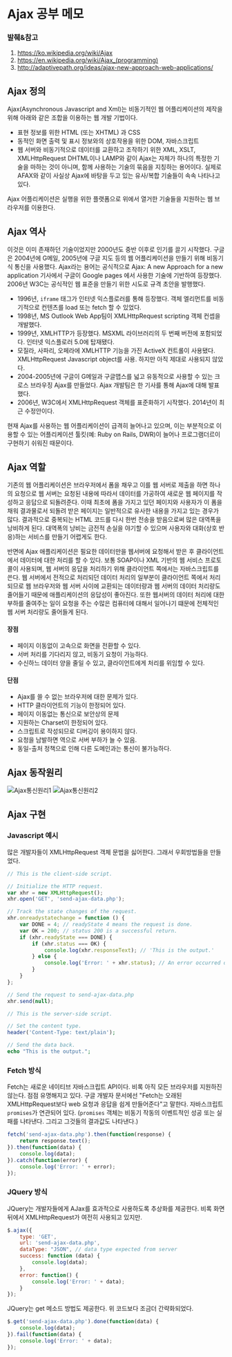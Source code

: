 # Ajax 공부 메모

### 발췌&참고
1. https://ko.wikipedia.org/wiki/Ajax
2. https://en.wikipedia.org/wiki/Ajax_(programming)
3. http://adaptivepath.org/ideas/ajax-new-approach-web-applications/

## Ajax 정의

Ajax(Asynchronous Javascript and Xml)는 비동기적인 웹 어플리케이션의 제작을 위해 아래와 같은 조합을 이용하는 웹 개발 기법이다.
- 표현 정보를 위한 HTML (또는 XHTML) 과 CSS
- 동적인 화면 출력 및 표시 정보와의 상호작용을 위한 DOM, 자바스크립트
- 웹 서버와 비동기적으로 데이터를 교환하고 조작하기 위한 XML, XSLT, XMLHttpRequest
DHTML이나 LAMP와 같이 Ajax는 자체가 하나의 특정한 기술을 마하는 것이 아니며, 함께 사용하는 기술의 묶음을 지칭하는 용어이다. 실제로 AFAX와 같이 사실상 Ajax에 바탕을 두고 있는 유사/복합 기술들이 속속 나타나고 있다.

Ajax 어플리케이션은 실행을 위한 플랫폼으로 위에서 열거한 기술들을 지원하는 웹 브라우저를 이용한다.

## Ajax 역사
이것은 이미 존재하던 기술이었지만 2000년도 중반 이후로 인기를 끌기 시작했다. 구글은 2004년에 G메일, 2005년에 구글 지도 등의 웹 어플리케이션을 만들기 위해 비동기식 통신을 사용했다. Ajax라는 용어는 공식적으로 Ajax: A new Approach for a new application 기사에서 구글이 Google pages 에서 사용한 기술에 기반하여 등장했다. 2006년 W3C는 공식적인 웹 표준을 만들기 위한 시도로 규격 초안을 발행했다.

- 1996년, `iframe` 태그가 인터넷 익스플로러를 통해 등장했다. 객체 엘리먼트를 비동기적으로 컨텐츠를 load 또는 fetch 할 수 있었다.
- 1998년, MS Outlook Web App팀이 XMLHttpRequest scripting 객체 컨셉을 개발했다.
- 1999년, XMLHTTP가 등장했다. MSXML 라이브러리의 두 번째 버전에 포함되었다. 인터넷 익스플로러 5.0에 탑재됐다.
- 모질라, 사파리, 오페라에 XMLHTTP 기능을 가진 ActiveX 컨트롤이 사용됐다. XMLHttpRequest Javascript object를 사용. 하지만 아직 제대로 사용되지 않았다.
- 2004-2005년에 구글이 G메일과 구글맵스를 넓고 유동적으로 사용할 수 있는 크로스 브라우징 Ajax를 만들었다. Ajax 개발팀은 한 기사를 통해 Ajax에 대해 발표했다.
- 2006년, W3C에서 XMLHttpRequest 객체를 표준화하기 시작했다. 2014년이 최근 수정안이다.

현재 Ajax를 사용하는 웹 어플리케이션이 급격히 늘어나고 있으며, 이는 부분적으로 이용할 수 있는 어플리케이션 툴킷(예: Ruby on Rails, DWR)이 늘어나 프로그램더르이 구현하기 쉬워진 때문이다.

## Ajax 역할
기존의 웹 어플리케이션은 브라우저에서 폼을 채우고 이를 웹 서버로 제출을 하면 하나의 요청으로 웹 서버는 요청된 내용에 따라서 데이터를 가공하여 새로운 웹 페이지를 작성하고 응답으로 되돌려준다. 이때 최초에 폼을 가지고 있던 페이지와 사용자가 이 폼을 채워 결과물로서 되돌려 받은 페이지는 일반적으로 유사한 내용을 가지고 있는 경우가 많다. 결과적으로 중복되는 HTML 코드를 다시 한번 전송을 받음으로써 많은 대역폭을 낭비하게 된다. 대역폭의 낭비는 금전적 손실을 야기할 수 있으며 사용자와 대화(상호 반응)하는 서비스를 만들기 어렵게도 한다.

반면에 Ajax 애플리케이션은 필요한 데이터만을 웹서버에 요청해서 받은 후 클라이언트에서 데이터에 대한 처리를 할 수 있다. 보통 SOAP이나 XML 기반의 웹 서비스 프로토콜이 사용되며, 웹 서버의 응답을 처리하기 위해 클라이언트 쪽에서는 자바스크립트를 쓴다. 웹 서버에서 전적으로 처리되던 데이터 처리의 일부분이 클라이언트 쪽에서 처리 되므로 웹 브라우저와 웹 서버 사이에 교환되는 데이터량과 웹 서버의 데이터 처리량도 줄어들기 때문에 애플리케이션의 응답성이 좋아진다. 또한 웹서버의 데이터 처리에 대한 부하를 줄여주는 일이 요청을 주는 수많은 컴퓨터에 대해서 일어나기 떄문에 전체적인 웹 서버 처리량도 줄어들게 된다.

#### 장점
- 페이지 이동없이 고속으로 화면을 전환할 수 있다.
- 서버 처리를 기다리지 않고, 비동기 요청이 가능하다.
- 수신하느 데이터 양을 줄일 수 있고, 클라이언트에게 처리를 위임할 수 있다.

#### 단점
- Ajax를 쓸 수 없는 브라우저에 대한 문제가 있다.
- HTTP 클라이언트의 기능이 한정되어 있다.
- 페이지 이동없는 통신으로 보안상의 문제
- 지원하는 Charset이 한정되어 있다.
- 스크립트로 작성되므로 디버깅이 용이하지 않다.
- 요청을 남발하면 역으로 서버 부하가 늘 수 있음.
- 동일-출처 정책으로 인해 다른 도메인과는 통신이 불가능하다.

## Ajax 동작원리
![Ajax통신원리1](http://adaptivepath.org/uploads/archive/images/publications/essays/ajax-fig1.png)
![Ajax통신원리2](https://upload.wikimedia.org/wikipedia/commons/thumb/0/0b/Ajax-vergleich-en.svg/585px-Ajax-vergleich-en.svg.png)

## Ajax 구현
### Javascript 예시
많은 개발자들이 XMLHttpRequest 객체 문법을 싫어한다. 그래서 우회방법들을 만들었다.

```javascript
// This is the client-side script.

// Initialize the HTTP request.
var xhr = new XMLHttpRequest();
xhr.open('GET', 'send-ajax-data.php');

// Track the state changes of the request.
xhr.onreadystatechange = function () {
	var DONE = 4; // readyState 4 means the request is done.
	var OK = 200; // status 200 is a successful return.
	if (xhr.readyState === DONE) {
		if (xhr.status === OK) {
			console.log(xhr.responseText); // 'This is the output.'
		} else {
			console.log('Error: ' + xhr.status); // An error occurred during the request.
		}
	}
};

// Send the request to send-ajax-data.php
xhr.send(null);
```

```php
// This is the server-side script.

// Set the content type.
header('Content-Type: text/plain');

// Send the data back.
echo "This is the output.";
```

### Fetch 방식
Fetch는 새로운 네이티브 자바스크립트 API이다. 비록 아직 모든 브라우저를 지원하진 않는다. 점점 유명해지고 있다. 구글 개발자 문서에선 "Fetch는 오래된 XMLHttpRequest보다 web 요청과 응답을 쉽게 만들어준다"고 말한다. 자바스크립트 `promises`가 연관되어 있다. (`promises` 객체는 비동기 작동의 이벤트적인 성공 또는 실패를 나타낸다. 그리고 그것들의 결과값도 나타낸다.)
```javascript
fetch('send-ajax-data.php').then(function(response) {
	return response.text();
}).then(function(data) {
	console.log(data);
}).catch(function(error) {
	console.log('Error: ' + error);
});
```

### JQuery 방식
JQuery는 개발자들에게 AJax를 효과적으로 사용하도록 추상화를 제공한다. 비록 화면 뒤에서 XMLHttpRequest가 여전히 사용되고 있지만.
```Javascript
$.ajax({
	type: 'GET',
	url: 'send-ajax-data.php',
	dataType: "JSON", // data type expected from server
	success: function (data) {
		console.log(data);
	},
	error: function() {
		console.log('Error: ' + data);
	}
});
```
JQuery는 get 메소드 방법도 제공한다. 위 코드보다 조금더 간략화되었다.
```javascript
$.get('send-ajax-data.php').done(function(data) {
	console.log(data);
}).fail(function(data) {
	console.log('Error: ' + data);
});
```
